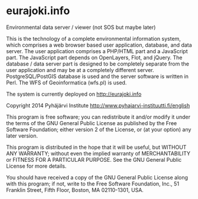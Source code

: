 eurajoki.info
=============

Environmental data server / viewer (not SOS but maybe later)

This is the technology of a complete environmental information system,
which comprises a web browser based user application, database, and
data server. The user application comprises a PHP/HTML part and a
JavaScript part. The JavaScript part depends on OpenLayers, Flot, and
jQuery. The database / data server part is designed to be completely
separate from the user application and may be at a completely
different server. PostgreSQL/PostGIS database is used and the server
software is written in Perl. The WFS of Geoinformatica (wfs.pl) is
used.

The system is currently deployed on http://eurajoki.info

Copyright 2014 Pyhäjärvi Institute http://www.pyhajarvi-instituutti.fi/english

This program is free software; you can redistribute it and/or
modify it under the terms of the GNU General Public License
as published by the Free Software Foundation; either version 2
of the License, or (at your option) any later version.

This program is distributed in the hope that it will be useful,
but WITHOUT ANY WARRANTY; without even the implied warranty of
MERCHANTABILITY or FITNESS FOR A PARTICULAR PURPOSE.  See the
GNU General Public License for more details.

You should have received a copy of the GNU General Public License
along with this program; if not, write to the Free Software
Foundation, Inc., 51 Franklin Street, Fifth Floor, Boston, MA  02110-1301, USA.
